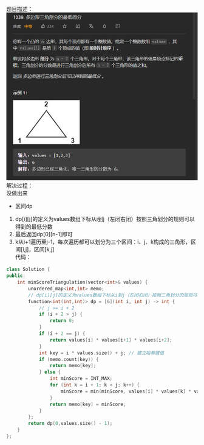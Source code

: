 题目描述：  
![image](/algorithmn/dynamic_programming/image/image54.png)  
解决过程：  
没做出来  
- 区间dp
1. dp[i][j]的定义为values数组下标从i到j（左闭右闭）按照三角划分的规则可以得到的最低分数
2. 最后返回dp[0][n-1]即可
3. k从i+1遍历至j-1，每次遍历都可以划分为三个区间：i、j、k构成的三角形，区间[i,j]，区间[k,j]  
代码：  
```cpp
class Solution {
public:
    int minScoreTriangulation(vector<int>& values) {
        unordered_map<int,int> memo;
        // dp[i][j]的定义为values数组下标从i到j（左闭右闭）按照三角划分的规则可以得到的最低分数
        function<int(int,int)> dp = [&](int i, int j) -> int {
            // j >= i + 2
            if (i + 2 > j) {
                return 0;
            }
            if (i + 2 == j) {
                return values[i] * values[i+1] * values[i+2];
            }
            int key = i * values.size() + j; // 建立哈希键值
            if (memo.count(key)) {
                return memo[key];
            } else {
                int minScore = INT_MAX;
                for (int k = i + 1; k < j; k++) {
                    minScore = min(minScore, values[i] * values[k] * values[j] + dp(i,k) + dp(k,j));
                }
                return memo[key] = minScore;
            }
        };
        return dp(0,values.size() - 1);
    }
};
```
